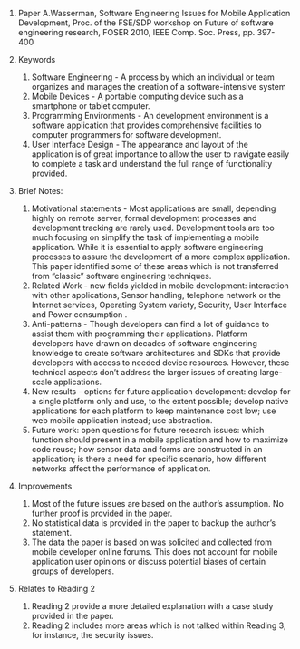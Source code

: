 1. Paper
A.Wasserman, Software Engineering Issues for Mobile Application Development, Proc. of the FSE/SDP workshop on Future of software engineering research, FOSER 2010, IEEE Comp. Soc. Press, pp. 397- 400

2. Keywords
	1. Software Engineering - A process by which an individual or team organizes and manages the creation of a software-intensive system
	2. Mobile Devices - A portable computing device such as a smartphone or tablet computer.
	3. Programming Environments - An development environment is a software application that provides comprehensive facilities to computer programmers for software development.
	4. User Interface Design - The appearance and layout of the application is of great importance to allow the user to navigate easily to complete a task and understand the full range of functionality provided.

3. Brief Notes:
	1. Motivational statements - Most applications are small, depending highly on remote server, formal development processes and development tracking are rarely used. Development tools are too much focusing on simplify the task of implementing a mobile application. While it is essential to apply software engineering processes to assure the development of a more complex application.  This paper identified some of these areas which is not transferred from “classic” software engineering techniques. 
	2. Related Work - new fields yielded in mobile development: interaction with other applications, Sensor handling, telephone network or the Internet services, Operating System variety, Security, User Interface and Power consumption . 
	3. Anti-patterns -  Though developers can find a lot of guidance to assist them with programming their applications. Platform developers have drawn on decades of software engineering knowledge to create software architectures and SDKs that provide developers with access to needed device resources. However, these technical aspects don’t address the larger issues of creating large-scale applications. 
	4. New results - options for future application development: develop for a single platform only and use, to the extent possible; develop native applications for each platform to keep maintenance cost low; use web mobile application instead; use abstraction. 
	5. Future work: open questions for future research issues: which function should present in a mobile application and how to maximize code reuse; how sensor data and forms are constructed in an application; is there a need for specific scenario, how different networks affect the performance of application. 

4. Improvements
	1. Most of the future issues are based on the author’s assumption. No further proof is provided in the paper.
	2. No statistical data is provided in the paper to backup the author’s statement.
	3. The data the paper is based on was solicited and collected from mobile developer online forums. This does not account for mobile application user opinions or discuss potential biases of certain groups of developers. 

5. Relates to Reading 2
	1. Reading 2 provide a more detailed explanation with a case study provided in the paper.
	2. Reading 2 includes more areas which is not talked within Reading 3, for instance, the security issues. 
